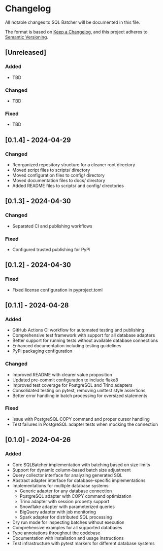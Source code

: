 # Changelog

All notable changes to SQL Batcher will be documented in this file.

The format is based on [Keep a Changelog](https://keepachangelog.com/en/1.0.0/),
and this project adheres to [Semantic Versioning](https://semver.org/spec/v2.0.0.html).

## [Unreleased]

### Added
- TBD

### Changed
- TBD

### Fixed
- TBD

## [0.1.4] - 2024-04-29

### Changed
- Reorganized repository structure for a cleaner root directory
- Moved script files to scripts/ directory
- Moved configuration files to config/ directory
- Moved documentation files to docs/ directory
- Added README files to scripts/ and config/ directories

## [0.1.3] - 2024-04-30

### Changed
- Separated CI and publishing workflows

### Fixed
- Configured trusted publishing for PyPI

## [0.1.2] - 2024-04-30

### Fixed
- Fixed license configuration in pyproject.toml

## [0.1.1] - 2024-04-28

### Added
- GitHub Actions CI workflow for automated testing and publishing
- Comprehensive test framework with support for all database adapters
- Better support for running tests without available database connections
- Enhanced documentation including testing guidelines
- PyPI packaging configuration

### Changed
- Improved README with clearer value proposition
- Updated pre-commit configuration to include flake8
- Improved test coverage for PostgreSQL and Trino adapters
- Consolidated testing on pytest, removing unittest style assertions
- Better error handling in batch processing for oversized statements

### Fixed
- Issue with PostgreSQL COPY command and proper cursor handling
- Test failures in PostgreSQL adapter tests when mocking the connection

## [0.1.0] - 2024-04-26

### Added
- Core SQLBatcher implementation with batching based on size limits
- Support for dynamic column-based batch size adjustment
- Query collector interface for analyzing generated SQL
- Abstract adapter interface for database-specific implementations
- Implementations for multiple database systems:
  - Generic adapter for any database connection
  - PostgreSQL adapter with COPY command optimization
  - Trino adapter with session property support
  - Snowflake adapter with parameterized queries
  - BigQuery adapter with job monitoring
  - Spark adapter for distributed SQL processing
- Dry run mode for inspecting batches without execution
- Comprehensive examples for all supported databases
- Type annotations throughout the codebase
- Documentation with installation and usage instructions
- Test infrastructure with pytest markers for different database systems